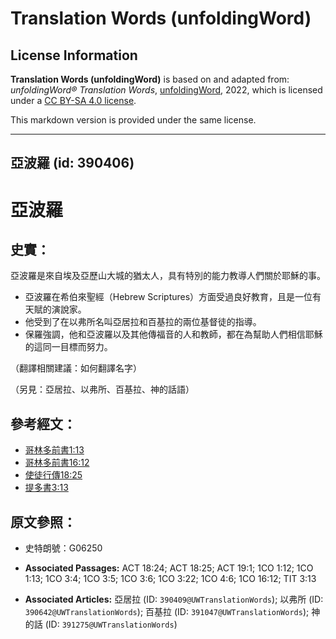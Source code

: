 # Translation Words (unfoldingWord)

## License Information

**Translation Words (unfoldingWord)** is based on and adapted from: _unfoldingWord® Translation Words_, [unfoldingWord](https://unfoldingword.org/utw), 2022, which is licensed under a [CC BY-SA 4.0 license](https://creativecommons.org/licenses/by-sa/4.0/legalcode.en).

This markdown version is provided under the same license.



--------------------------------

## 亞波羅 (id: 390406)

亞波羅
===

史實：
---

亞波羅是來自埃及亞歷山大城的猶太人，具有特別的能力教導人們關於耶穌的事。

* 亞波羅在希伯來聖經（Hebrew Scriptures）方面受過良好教育，且是一位有天賦的演說家。
* 他受到了在以弗所名叫亞居拉和百基拉的兩位基督徒的指導。
* 保羅強調，他和亞波羅以及其他傳福音的人和教師，都在為幫助人們相信耶穌的這同一目標而努力。

（翻譯相關建議：如何翻譯名字）

（另見：亞居拉、以弗所、百基拉、神的話語）

參考經文：
-----

* [哥林多前書1:13](https://ref.ly/1Cor1:13)
* [哥林多前書16:12](https://ref.ly/1Cor16:12)
* [使徒行傳18:25](https://ref.ly/Acts18:25)
* [提多書3:13](https://ref.ly/Titus3:13)

原文參照：
-----

* 史特朗號：G06250

* **Associated Passages:** ACT 18:24; ACT 18:25; ACT 19:1; 1CO 1:12; 1CO 1:13; 1CO 3:4; 1CO 3:5; 1CO 3:6; 1CO 3:22; 1CO 4:6; 1CO 16:12; TIT 3:13
* **Associated Articles:** 亞居拉 (ID: `390409@UWTranslationWords`); 以弗所 (ID: `390642@UWTranslationWords`); 百基拉 (ID: `391047@UWTranslationWords`); 神的話 (ID: `391275@UWTranslationWords`)


